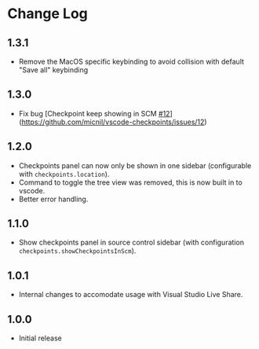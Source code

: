 # Change Log

## 1.3.1
- Remove the MacOS specific keybinding to avoid collision with default "Save all" keybinding

## 1.3.0
- Fix bug [Checkpoint keep showing in SCM [#12](https://github.com/micnil/vscode-checkpoints/issues/12)](https://github.com/micnil/vscode-checkpoints/issues/12)

## 1.2.0
- Checkpoints panel can now only be shown in one sidebar (configurable with `checkpoints.location`).
- Command to toggle the tree view was removed, this is now built in to vscode.
- Better error handling.

## 1.1.0
- Show checkpoints panel in source control sidebar (with configuration `checkpoints.showCheckpointsInScm`).

## 1.0.1
- Internal changes to accomodate usage with Visual Studio Live Share.

## 1.0.0
- Initial release